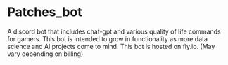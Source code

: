# Patches_bot

A discord bot that includes chat-gpt and various quality of life commands for gamers. This bot is intended to grow in functionality as more data science and AI projects come to mind. 
This bot is hosted on fly.io. (May vary depending on billing)
